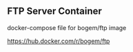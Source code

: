 ## FTP Server Container

docker-compose file for bogem/ftp image

https://hub.docker.com/r/bogem/ftp